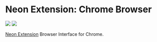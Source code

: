 # Neon Extension: Chrome Browser

[![](https://img.shields.io/travis/NeApp/neon-extension-browser-chrome/master.svg)](https://travis-ci.org/NeApp/neon-extension-browser-chrome) ![](https://img.shields.io/github/license/NeApp/neon-extension-browser-chrome.svg)

[Neon Extension](https://github.com/NeApp/neon-extension) Browser Interface for Chrome.
